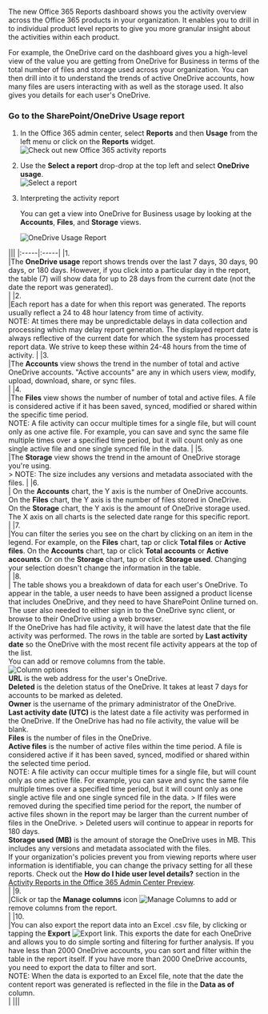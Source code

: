 <p>The new Office 365 Reports dashboard shows you the activity overview across the Office 365 products in your organization. It enables you to drill in to individual product level reports to give you more granular insight about the activities within each product.</p>
<p>For example, the OneDrive card on the dashboard gives you a high-level view of the value you are getting from OneDrive for Business in terms of the total number of files and storage used across your organization. You can then drill into it to understand the trends of active OneDrive accounts, how many files are users interacting with as well as the storage used. It also gives you details for each user's OneDrive.</p>
<h3><strong>Go to the SharePoint/OneDrive Usage report</strong></h3>
<ol>
<li>
<p>In the Office 365 admin center, select <strong>Reports</strong> and then <strong>Usage</strong> from the left menu or click on the <strong>Reports</strong> widget.<br/><img src="../..\Linked_Image_Files\2554deff-b840-4aa5-b2b2-83683996fedc.png" alt="Check out new Office 365 activity reports" /></p>
</li>
<li>
<p>Use the <strong>Select a report</strong> drop-drop at the top left and select <strong>OneDrive usage</strong>.<br/> <img src="../..\Linked_Image_Files\fb7bb8ea-eeb7-48c9-b739-601f41ddee16.png" alt="Select a report" /></p>
</li>
<li>
<p>Interpreting the activity report</p>
<p>You can get a view into OneDrive for Business usage by looking at the <strong>Accounts</strong>, <strong>Files</strong>, and <strong>Storage</strong> views.</p>
<p><img src="../..\Linked_Image_Files\49c5b93b-d081-436e-8992-236343a6d46b.png" alt="OneDrive Usage Report" /></p>
</li>
</ol>
<p>|||
|:-----|:-----|
|1.  <br/> |The <strong>OneDrive usage</strong> report shows trends over the last 7 days, 30 days, 90 days, or 180 days. However, if you click into a particular day in the report, the table (7) will show data for up to 28 days from the current date (not the date the report was generated).  <br/> |
|2.  <br/> |Each report has a date for when this report was generated. The reports usually reflect a 24 to 48 hour latency from time of activity.  <br/> NOTE: At times there may be unpredictable delays in data collection and processing which may delay report generation. The displayed report date is always reflective of the current date for which the system has processed report data. We strive to keep these within 24-48 hours from the time of activity.           |
|3.  <br/> |The <strong>Accounts</strong> view shows the trend in the number of total and active OneDrive accounts. &quot;Active accounts&quot; are any in which users view, modify, upload, download, share, or sync files.  <br/> |
|4.  <br/> |The <strong>Files</strong> view shows the number of number of total and active files. A file is considered active if it has been saved, synced, modified or shared within the specific time period.  <br/> NOTE: A file activity can occur multiple times for a single file, but will count only as one active file. For example, you can save and sync the same file multiple times over a specified time period, but it will count only as one single active file and one single synced file in the data.           |
|5.  <br/> |The <strong>Storage</strong> view shows the trend in the amount of OneDrive storage you're using.  <br/> &gt; NOTE: The size includes any versions and metadata associated with the files.           |
|6.  <br/> | On the <strong>Accounts</strong> chart, the Y axis is the number of OneDrive accounts.  <br/>  On the <strong>Files</strong> chart, the Y axis is the number of files stored in OneDrive.  <br/>  On the <strong>Storage</strong> chart, the Y axis is the amount of OneDrive storage used.  <br/>  The X axis on all charts is the selected date range for this specific report.  <br/> |
|7.  <br/> |You can filter the series you see on the chart by clicking on an item in the legend. For example, on the <strong>Files</strong> chart, tap or click <strong>Total files</strong> or <strong>Active files</strong>. On the <strong>Accounts</strong> chart, tap or click <strong>Total accounts</strong> or <strong>Active accounts</strong>. Or on the <strong>Storage</strong> chart, tap or click <strong>Storage used</strong>. Changing your selection doesn't change the information in the table.  <br/> |
|8.  <br/> | The table shows you a breakdown of data for each user's OneDrive. To appear in the table, a user needs to have been assigned a product license that includes OneDrive, and they need to have SharePoint Online turned on. The user also needed to either sign in to the OneDrive sync client, or browse to their OneDrive using a web browser.  <br/>  If the OneDrive has had file activity, it will have the latest date that the file activity was performed. The rows in the table are sorted by <strong>Last activity date</strong> so the OneDrive with the most recent file activity appears at the top of the list.  <br/>  You can add or remove columns from the table.  <br/> <img src="../..\Linked_Image_Files\6d695d64-8785-4c67-8147-c8b2e8e7fc3e.png" alt="Column options" />  <br/> <strong>URL</strong> is the web address for the user's OneDrive.  <br/> <strong>Deleted</strong> is the deletion status of the OneDrive. It takes at least 7 days for accounts to be marked as deleted.  <br/> <strong>Owner</strong> is the username of the primary administrator of the OneDrive.  <br/> <strong>Last activity date (UTC)</strong> is the latest date a file activity was performed in the OneDrive. If the OneDrive has had no file activity, the value will be blank.  <br/> <strong>Files</strong> is the number of files in the OneDrive.  <br/> <strong>Active files</strong> is the number of active files within the time period. A file is considered active if it has been saved, synced, modified or shared within the selected time period.  <br/> NOTE: A file activity can occur multiple times for a single file, but will count only as one active file. For example, you can save and sync the same file multiple times over a specified time period, but it will count only as one single active file and one single synced file in the data. &gt;  If files were removed during the specified time period for the report, the number of active files shown in the report may be larger than the current number of files in the OneDrive. &gt;  Deleted users will continue to appear in reports for 180 days.<br/><strong>Storage used (MB)</strong> is the amount of storage the OneDrive uses in MB. This includes any versions and metadata associated with the files.  <br/>  If your organization's policies prevent you from viewing reports where user information is identifiable, you can change the privacy setting for all these reports. Check out the <strong>How do I hide user level details?</strong> section in the <a href="activity-reports.md">Activity Reports in the Office 365 Admin Center Preview</a>.  <br/> |
|9.  <br/> |Click or tap the <strong>Manage columns</strong> icon <img src="../..\Linked_Image_Files\13d2e536-de88-4db3-80c7-7a3a57298eb4.png" alt="Manage Columns" /> to add or remove columns from the report.  <br/> |
|10.  <br/> |You can also export the report data into an Excel .csv file, by clicking or tapping the <strong>Export</strong> <img src="../..\Linked_Image_Files\4dc548cc-8061-48d5-9240-6793affca43a.png" alt="Export" /> link. This exports the date for each OneDrive and allows you to do simple sorting and filtering for further analysis. If you have less than 2000 OneDrive accounts, you can sort and filter within the table in the report itself. If you have more than 2000 OneDrive accounts, you need to export the data to filter and sort.  <br/> NOTE: When the data is exported to an Excel file, note that the date the content report was generated is reflected in the file in the <strong>Data as of</strong> column.  <br/> |
|||</p>
